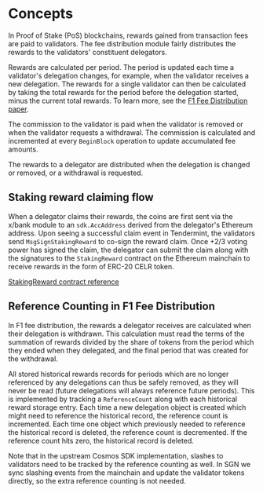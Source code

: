 <!--
order: 1
-->

# Concepts

In Proof of Stake (PoS) blockchains, rewards gained from transaction fees are paid to validators. The fee distribution module fairly distributes the rewards to the validators' constituent delegators.

Rewards are calculated per period. The period is updated each time a validator's delegation changes, for example, when the validator receives a new delegation.
The rewards for a single validator can then be calculated by taking the total rewards for the period before the delegation started, minus the current total rewards.
To learn more, see the [F1 Fee Distribution paper](https://drops.dagstuhl.de/opus/volltexte/2020/11974/pdf/OASIcs-Tokenomics-2019-10.pdf).

The commission to the validator is paid when the validator is removed or when the validator requests a withdrawal.
The commission is calculated and incremented at every `BeginBlock` operation to update accumulated fee amounts.

The rewards to a delegator are distributed when the delegation is changed or removed, or a withdrawal is requested.

## Staking reward claiming flow

When a delegator claims their rewards, the coins are first sent via the x/bank module to an `sdk.AccAddress`
derived from the delegator's Ethereum address. Upon seeing a successful claim event in Tendermint, the validators
send `MsgSignStakingReward` to co-sign the reward claim. Once +2/3 voting power has signed the claim, the delegator can submit the claim along with the signatures to the `StakingReward` contract on the Ethereum mainchain to receive rewards in the form of ERC-20 CELR token.

[StakingReward contract reference](https://github.com/celer-network/sgn-v2-contracts/blob/ab87d3060fc697f852a6ba4b30ce37483008bf08/contracts/StakingReward.sol)

## Reference Counting in F1 Fee Distribution

In F1 fee distribution, the rewards a delegator receives are calculated when their delegation is withdrawn. This calculation must read the terms of the summation of rewards divided by the share of tokens from the period which they ended when they delegated, and the final period that was created for the withdrawal.

All stored historical rewards records for periods which are no longer referenced by any delegations can thus be safely removed, as they will never be read (future delegations will always reference future periods). This is implemented by tracking a `ReferenceCount`
along with each historical reward storage entry. Each time a new delegation object is created which might need to reference the historical record, the reference count is incremented.
Each time one object which previously needed to reference the historical record is deleted, the reference count is decremented. If the reference count hits zero, the historical record is deleted.

Note that in the upstream Cosmos SDK implementation, slashes to validators need to be tracked by the reference counting as well. In SGN we sync slashing events from the mainchain and update the validator
tokens directly, so the extra reference counting is not needed.
